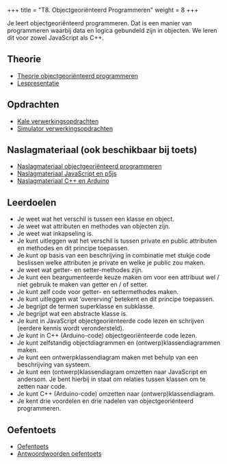 +++
title = "T8. Objectgeoriënteerd Programmeren"
weight = 8
+++

Je leert objectgeoriënteerd programmeren. Dat is een manier van programmeren waarbij data en logica gebundeld zijn in objecten. We leren dit voor zowel JavaScript als C++.

<!--more-->

## Theorie
- [Theorie objectgeoriënteerd programmeren](../objectoriented_theorie)
- [Lespresentatie](objectoriented_lespresentatie.pdf)


## Opdrachten
- [Kale verwerkingsopdrachten](../objectoriented_verwerkingsopdrachten)
- [Simulator verwerkingsopdrachten](../objectoriented_simulator_opdrachten)

## Naslagmateriaal (ook beschikbaar bij toets)
- [Naslagmateriaal objectgeoriënteerd programmeren](objectoriented_naslagmateriaal.pdf)
- [Naslagmateriaal JavaScript en p5js](syntaxblad-javascript.pdf)
- [Naslagmateriaal C++ en Arduino](syntaxblad-arduino-c++.pdf)


## Leerdoelen
- Je weet wat het verschil is tussen een klasse en object.
- Je weet wat attributen en methodes van objecten zijn.
- Je weet wat inkapseling is.
- Je kunt uitleggen wat het verschil is tussen private en public attributen en methodes en dit principe toepassen.
- Je kunt op basis van een beschrijving in combinatie met stukje code beslissen welke attributen je private en welke je public zou maken.
- Je weet wat getter- en setter-methodes zijn.
- Je kunt een beargumenteerde keuze maken om voor een attribuut wel / niet gebruik te maken van getter en / of setter.
- Je kunt zelf code voor getter- en settermethodes maken.
- Je kunt uitleggen wat ‘overerving’ betekent en dit principe toepassen.
- Je begrijpt de termen superklasse en subklasse.
- Je begrijpt wat een abstracte klasse is.
- Je kunt in JavaScript objectgeoriënteerde code lezen en schrijven (eerdere kennis wordt verondersteld).
- Je kunt in C++ (Arduino-code) objectgeoriënteerde code lezen.
- Je kunt zelfstandig objectdiagrammen en (ontwerp)klassendiagrammen maken.
- Je kunt een ontwerpklassendiagram maken met behulp van een beschrijving van systeem.
- Je kunt een (ontwerp)klassendiagram omzetten naar JavaScript en andersom. Je bent hierbij in staat om relaties tussen klassen om te zetten naar code.
- Je kunt C++ (Arduino-code) omzetten naar (ontwerp)klassendiagram.
- Je kent drie voordelen en drie nadelen van objectgeoriënteerd programmeren.

## Oefentoets
- [Oefentoets](objectoriented_oefenopgaven.pdf)
- [Antwoordwoorden oefentoets](objectoriented_oefenopgaven_antwoorden.pdf)
